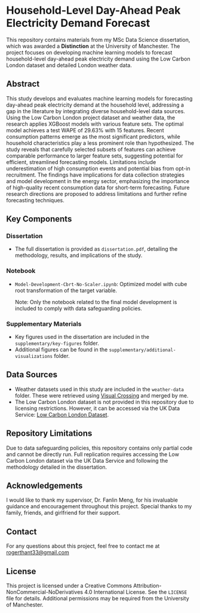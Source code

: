 # **Household-Level Day-Ahead Peak Electricity Demand Forecast**

This repository contains materials from my MSc Data Science dissertation, which was awarded a **Distinction** at the University of Manchester. The project focuses on developing machine learning models to forecast household-level day-ahead peak electricity demand using the Low Carbon London dataset and detailed London weather data.

## Abstract
This study develops and evaluates machine learning models for forecasting day-ahead peak 
electricity demand at the household level, addressing a gap in the literature by integrating 
diverse household-level data sources. Using the Low Carbon London project dataset and 
weather data, the research applies XGBoost models with various feature sets. The optimal 
model achieves a test WAPE of 29.63% with 15 features. Recent consumption patterns 
emerge as the most significant predictors, while household characteristics play a less 
prominent role than hypothesized. The study reveals that carefully selected subsets of features 
can achieve comparable performance to larger feature sets, suggesting potential for efficient, 
streamlined forecasting models. Limitations include underestimation of high consumption 
events and potential bias from opt-in recruitment. The findings have implications for data 
collection strategies and model development in the energy sector, emphasizing the 
importance of high-quality recent consumption data for short-term forecasting. Future 
research directions are proposed to address limitations and further refine forecasting 
techniques.

## Key Components
### Dissertation
- The full dissertation is provided as `dissertation.pdf`, detailing the methodology, results, and implications of the study.

### Notebook
- `Model-Development-Cbrt-No-Scaler.ipynb`: Optimized model with cube root transformation of the target variable. <br>

  Note: Only the notebook related to the final model development is included to comply with data safeguarding policies.

### Supplementary Materials
- Key figures used in the dissertation are included in the `supplementary/key-figures` folder.
- Additional figures can be found in the `supplementary/additional-visualizations` folder.

## Data Sources
- Weather datasets used in this study are included in the `weather-data` folder. These were retrieved using [Visual Crossing](https://www.visualcrossing.com/weather/weather-data-services) and merged by me.
- The Low Carbon London dataset is not provided in this repository due to licensing restrictions. However, it can be accessed via the UK Data Service:  [Low Carbon London Dataset](https://beta.ukdataservice.ac.uk/datacatalogue/studies/study?id=7857).

## Repository Limitations
Due to data safeguarding policies, this repository contains only partial code and cannot be directly run. Full replication requires accessing the Low Carbon London dataset via the UK Data Service and following the methodology detailed in the dissertation.

## Acknowledgements
I would like to thank my supervisor, Dr. Fanlin Meng, for his invaluable guidance and encouragement throughout this project. Special thanks to my family, friends, and girlfriend for their support.

## Contact
For any questions about this project, feel free to contact me at rogerthant33@gmail.com

## License
This project is licensed under a Creative Commons Attribution-NonCommercial-NoDerivatives 4.0 International License. See the `LICENSE` file for details. Additional permissions may be required from the University of Manchester.

